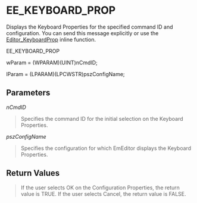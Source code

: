 # EE\_KEYBOARD\_PROP

Displays the Keyboard Properties for the specified command ID and configuration. You can send this message explicitly or use the
[Editor\_KeyboardProp](../macro/editor_keyboardprop) inline function.

EE\_KEYBOARD\_PROP

wParam = (WPARAM)(UINT)nCmdID;

lParam = (LPARAM)(LPCWSTR)pszConfigName;

## Parameters

_nCmdID_

> Specifies the command ID for the initial selection on the Keyboard Properties.

_pszConfigName_

> Specifies the configuration for which EmEditor displays the Keyboard Properties.

## Return Values

> If the user selects OK on the Configuration Properties, the return value is TRUE. If the user selects Cancel, the return value is FALSE.
